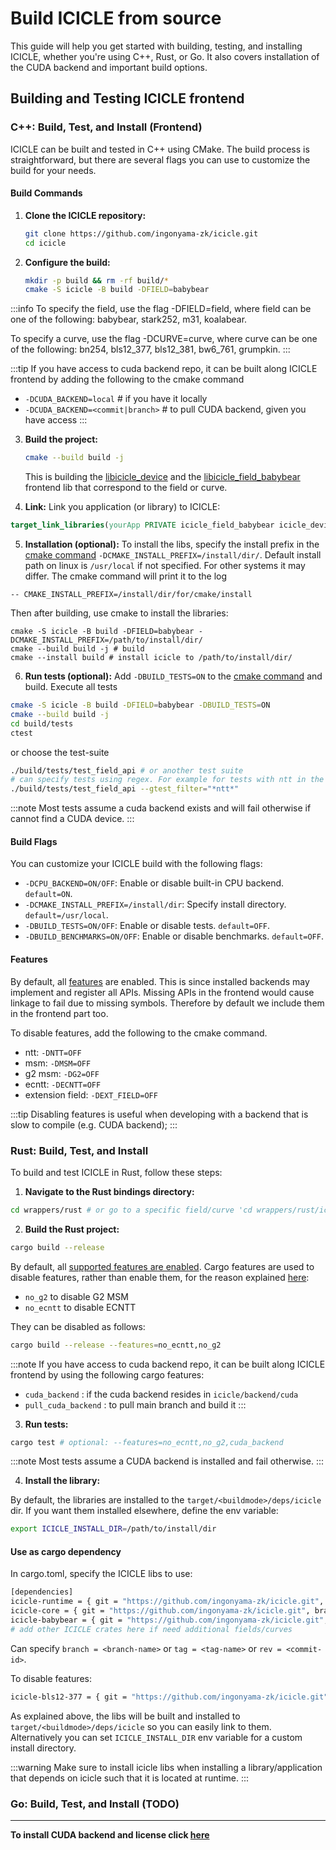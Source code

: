 
# Build ICICLE from source

This guide will help you get started with building, testing, and installing ICICLE, whether you're using C++, Rust, or Go. It also covers installation of the CUDA backend and important build options.

## Building and Testing ICICLE frontend

### C++: Build, Test, and Install (Frontend)

ICICLE can be built and tested in C++ using CMake. The build process is straightforward, but there are several flags you can use to customize the build for your needs.

#### Build Commands

1. **Clone the ICICLE repository:**
   ```bash
   git clone https://github.com/ingonyama-zk/icicle.git
   cd icicle
   ```

2. **Configure the build:**
   ```bash
   mkdir -p build && rm -rf build/*
   cmake -S icicle -B build -DFIELD=babybear
   ```

:::info
To specify the field, use the flag -DFIELD=field, where field can be one of the following: babybear, stark252, m31, koalabear.

To specify a curve, use the flag -DCURVE=curve, where curve can be one of the following: bn254, bls12_377, bls12_381, bw6_761, grumpkin.
:::

:::tip
If you have access to cuda backend repo, it can be built along ICICLE frontend by adding the following to the cmake command
- `-DCUDA_BACKEND=local` # if you have it locally
- `-DCUDA_BACKEND=<commit|branch>` # to pull CUDA backend, given you have access
:::

3. **Build the project:**
   ```bash
   cmake --build build -j
   ```
   This is building the [libicicle_device](start/architecture/libraries.mdx#device-library) and the [libicicle_field_babybear](/start/architecture/libraries.mdx#core-library) frontend lib that correspond to the field or curve.

4. **Link:**
Link you application (or library) to ICICLE:
```cmake
target_link_libraries(yourApp PRIVATE icicle_field_babybear icicle_device)
```

5. **Installation (optional):**
To install the libs, specify the install prefix in the [cmake command](start/programmers_guide/build_from_source.md#build-commands)
`-DCMAKE_INSTALL_PREFIX=/install/dir/`. Default install path on linux is `/usr/local` if not specified. For other systems it may differ. The cmake command will print it to the log
```
-- CMAKE_INSTALL_PREFIX=/install/dir/for/cmake/install
```
Then after building, use cmake to install the libraries:
```
cmake -S icicle -B build -DFIELD=babybear -DCMAKE_INSTALL_PREFIX=/path/to/install/dir/
cmake --build build -j # build
cmake --install build # install icicle to /path/to/install/dir/
```

6. **Run tests (optional):**
Add `-DBUILD_TESTS=ON` to the [cmake command](start/programmers_guide/build_from_source.md#build-commands) and build.
Execute all tests
```bash
cmake -S icicle -B build -DFIELD=babybear -DBUILD_TESTS=ON
cmake --build build -j
cd build/tests
ctest
```
or choose the test-suite
```bash
./build/tests/test_field_api # or another test suite
# can specify tests using regex. For example for tests with ntt in the name:
./build/tests/test_field_api --gtest_filter="*ntt*"
```
:::note
Most tests assume a cuda backend exists and will fail otherwise if cannot find a CUDA device.
:::

#### Build Flags

You can customize your ICICLE build with the following flags:

- `-DCPU_BACKEND=ON/OFF`: Enable or disable built-in CPU backend. `default=ON`.
- `-DCMAKE_INSTALL_PREFIX=/install/dir`: Specify install directory. `default=/usr/local`.
- `-DBUILD_TESTS=ON/OFF`: Enable or disable tests. `default=OFF`.
- `-DBUILD_BENCHMARKS=ON/OFF`: Enable or disable benchmarks. `default=OFF`.

#### Features

By default, all [features](/start/architecture/libraries.mdx#supported-curves-fields-and-operations) are enabled. 
This is since installed backends may implement and register all APIs. Missing APIs in the frontend would cause linkage to fail due to missing symbols. Therefore by default we include them in the frontend part too.

To disable features, add the following to the cmake command.
- ntt: `-DNTT=OFF`
- msm: `-DMSM=OFF`
- g2 msm: `-DG2=OFF`
- ecntt: `-DECNTT=OFF`
- extension field: `-DEXT_FIELD=OFF`

:::tip
Disabling features is useful when developing with a backend that is slow to compile (e.g. CUDA backend);
:::

### Rust: Build, Test, and Install

To build and test ICICLE in Rust, follow these steps:

1. **Navigate to the Rust bindings directory:**
```bash
cd wrappers/rust # or go to a specific field/curve 'cd wrappers/rust/icicle-fields/icicle-babybear'
```

2. **Build the Rust project:**
```bash
cargo build --release
```
By default, all [supported features are enabled](#features).
Cargo features are used to disable features, rather than enable them, for the reason explained [here](#features):
- `no_g2` to disable G2 MSM
- `no_ecntt` to disable ECNTT

They can be disabled as follows:
```bash
cargo build --release --features=no_ecntt,no_g2
```

:::note
If you have access to cuda backend repo, it can be built along ICICLE frontend by using the following cargo features:
- `cuda_backend` : if the cuda backend resides in `icicle/backend/cuda`
- `pull_cuda_backend` : to pull main branch and build it
:::


3. **Run tests:**
```bash
cargo test # optional: --features=no_ecntt,no_g2,cuda_backend
```
:::note
Most tests assume a CUDA backend is installed and fail otherwise.
:::

4. **Install the library:**

By default, the libraries are installed to the `target/<buildmode>/deps/icicle` dir. If you want them installed elsewhere, define the env variable:
```bash
export ICICLE_INSTALL_DIR=/path/to/install/dir
```

#### Use as cargo dependency
In cargo.toml, specify the ICICLE libs to use:

```bash
[dependencies]
icicle-runtime = { git = "https://github.com/ingonyama-zk/icicle.git", branch="main" }
icicle-core = { git = "https://github.com/ingonyama-zk/icicle.git", branch="main" }
icicle-babybear = { git = "https://github.com/ingonyama-zk/icicle.git", branch="main" }
# add other ICICLE crates here if need additional fields/curves
```

Can specify `branch = <branch-name>` or `tag = <tag-name>` or `rev = <commit-id>`.

To disable features:
```bash
icicle-bls12-377 = { git = "https://github.com/ingonyama-zk/icicle.git", features = ["no_g2"] }
```

As explained above, the libs will be built and installed to `target/<buildmode>/deps/icicle` so you can easily link to them. Alternatively you can set `ICICLE_INSTALL_DIR` env variable for a custom install directory.

:::warning
Make sure to install icicle libs when installing a library/application that depends on icicle such that it is located at runtime.
:::

### Go: Build, Test, and Install (TODO)

--- 
**To install CUDA backend and license click [here](/start/architecture/install_gpu_backend#installation)**
